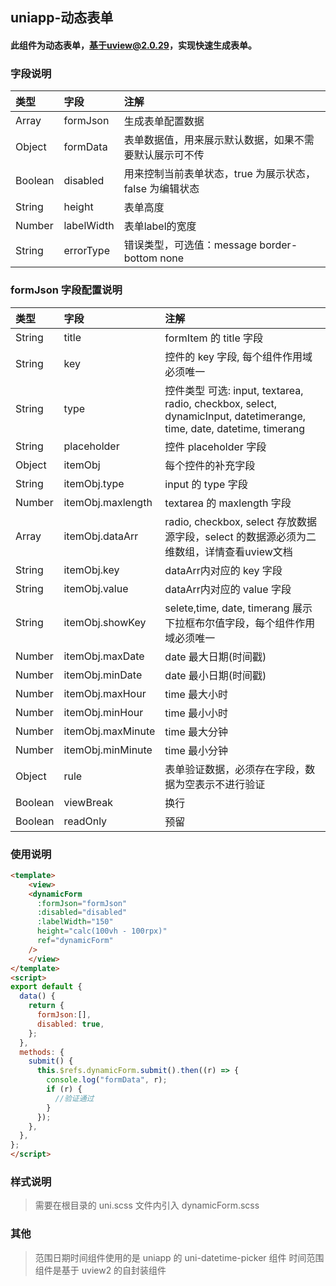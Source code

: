 ## uniapp-动态表单
#### 此组件为动态表单，基于uview@2.0.29，实现快速生成表单。

### 字段说明

|类型|字段|注解|
|:-|:-|:-|
|Array|formJson|生成表单配置数据|
|Object|formData|表单数据值，用来展示默认数据，如果不需要默认展示可不传|
|Boolean|disabled|用来控制当前表单状态，true 为展示状态，false 为编辑状态|
|String|height|表单高度|
|Number|labelWidth|表单label的宽度|
|String|errorType|错误类型，可选值：message border-bottom none|

### formJson 字段配置说明

|类型|字段|注解|
|:-|:-|:-|
|String|title|formItem 的 title 字段|
|String|key|控件的 key 字段, 每个组件作用域必须唯一||
|String|type|控件类型 可选: input, textarea, radio, checkbox, select, dynamicInput, datetimerange, time, date, datetime, timerang|
|String|placeholder|控件 placeholder 字段|
|Object|itemObj|每个控件的补充字段|
|String|itemObj.type|input 的 type 字段|
|Number|itemObj.maxlength|textarea 的 maxlength 字段|
|Array|itemObj.dataArr|radio, checkbox, select 存放数据源字段，select 的数据源必须为二维数组，详情查看uview文档|
|String|itemObj.key|dataArr内对应的 key 字段|
|String|itemObj.value|dataArr内对应的 value 字段|
|String|itemObj.showKey|selete,time, date, timerang 展示下拉框布尔值字段，每个组件作用域必须唯一|
|Number|itemObj.maxDate|date 最大日期(时间戳)|
|Number|itemObj.minDate|date 最小日期(时间戳)|
|Number|itemObj.maxHour|time 最大小时|
|Number|itemObj.minHour|time 最小小时|
|Number|itemObj.maxMinute|time 最大分钟|
|Number|itemObj.minMinute|time 最小分钟|
|Object|rule|表单验证数据，必须存在字段，数据为空表示不进行验证|
|Boolean|viewBreak|换行|
|Boolean|readOnly|预留|

### 使用说明

```html
<template>
	<view>
    <dynamicForm
      :formJson="formJson"
      :disabled="disabled"
      :labelWidth="150"
      height="calc(100vh - 100rpx)"
      ref="dynamicForm"
    />
	</view>
</template>
<script>
export default {
  data() {
    return {
      formJson:[],
      disabled: true,
    };
  },
  methods: {
    submit() {
      this.$refs.dynamicForm.submit().then((r) => {
        console.log("formData", r);
        if (r) {
          //验证通过
        }
      });
    },
  },
};
</script>
```

### 样式说明

> 需要在根目录的 uni.scss 文件内引入 dynamicForm.scss 

### 其他

> 范围日期时间组件使用的是 uniapp 的 uni-datetime-picker 组件 
> 时间范围组件是基于 uview2 的自封装组件 